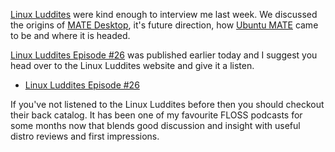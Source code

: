 <!--
.. title: MATE interview with Linux Luddites
.. slug: mate-interview-with-linux-luddites
.. date: 2014-10-13 18:55:32 UTC
.. tags: MATE,Ubuntu MATE,Linux Luddites,interview
.. link: https://linuxluddites.com/shows/episode-26
.. description:
.. type: text
.. author: Martin Wimpress
-->

[Linux Luddites](http://linuxluddites.com) were kind enough to interview 
me last week. We discussed the origins of [MATE Desktop](https://mate-desktop.org),
it's future direction, how [Ubuntu MATE](https://ubuntu-mate.org) came to
be and where it is headed.

[Linux Luddites Episode #26](https://linuxluddites.com/shows/episode-26)
was published earlier today and I suggest you head over to the Linux Luddites
website and give it a listen.

  * [Linux Luddites Episode #26](https://linuxluddites.com/shows/episode-26)

If you've not listened to the Linux Luddites before then you should checkout
their back catalog. It has been one of my favourite FLOSS podcasts for some
months now that blends good discussion and insight with useful distro reviews
and first impressions. 

